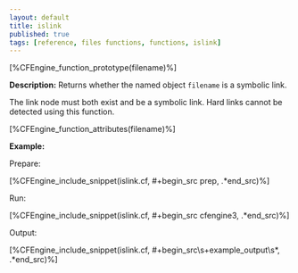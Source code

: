 ```yaml
---
layout: default
title: islink
published: true
tags: [reference, files functions, functions, islink]
---
```


[%CFEngine_function_prototype(filename)%]

**Description:** Returns whether the named object `filename` is a symbolic
link.

The link node must both exist and be a symbolic link. Hard links cannot
be detected using this function.

[%CFEngine_function_attributes(filename)%]

**Example:**

Prepare:

[%CFEngine_include_snippet(islink.cf, #\+begin_src prep, .*end_src)%]

Run:

[%CFEngine_include_snippet(islink.cf, #\+begin_src cfengine3, .*end_src)%]

Output:

[%CFEngine_include_snippet(islink.cf, #\+begin_src\s+example_output\s*, .*end_src)%]
